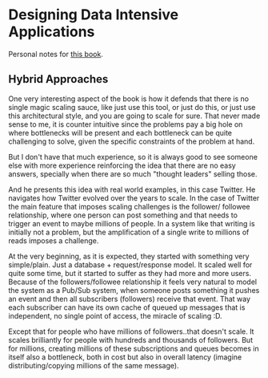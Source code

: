 # Designing Data Intensive Applications

Personal notes for [this book](https://www.amazon.com/Designing-Data-Intensive-Applications-Reliable-Maintainable/dp/1449373321).

## Hybrid Approaches

One very interesting aspect of the book is how it defends that there
is no single magic scaling sauce, like just use this tool,
or just do this, or just use this architectural style, and you
are going to scale for sure. That never made sense to me, it is
counter intuitive since the problems pay a big hole on where
bottlenecks will be present and each bottleneck can be quite
challenging to solve, given the specific constraints of the problem at hand.

But I don't have that much experience, so it is always good to see someone
else with more experience reinforcing the idea that there are no
easy answers, specially when there are so much "thought leaders"
selling those.

And he presents this idea with real world examples, in this case Twitter.
He navigates how Twitter evolved over the years to scale. In the case of
Twitter the main feature that imposes scaling challenges is the follower/
followee relationship, where one person can post something and that needs
to trigger an event to maybe millions of people. In a system like that
writing is initially not a problem, but the amplification of a single write
to millions of reads imposes a challenge.

At the very beginning, as it is expected, they started with something very
simple/plain. Just a database + request/response model. It scaled well for
quite some time, but it started to suffer as they had more and more users.
Because of the followers/followee relationship it feels very natural to model
the system as a Pub/Sub system, when someone posts something it pushes an event
and then all subscribers (followers) receive that event. That way each
subscriber can have its own cache of queued up messages that is independent, no
single point of access, the miracle of scaling :D.

Except that for people who have millions of followers..that doesn't scale.
It scales brilliantly for people with hundreds and thousands of followers.
But for millions, creating millions of these subscriptions and queues becomes
in itself also a bottleneck, both in cost but also in overall latency
(imagine distributing/copying millions of the same message).
